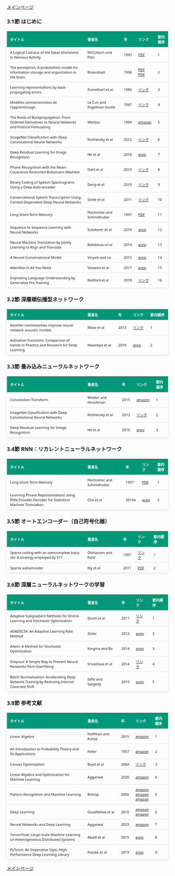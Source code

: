 <!DOCTYPE html>
<html lang="ja">
<head>
<meta charset="UTF-8">
<title>参考文献リスト</title>
<link rel="stylesheet" type="text/css" href="https://cdn.datatables.net/1.10.24/css/jquery.dataTables.css">
<script type="text/javascript" src="https://code.jquery.com/jquery-3.5.1.js"></script>
<script type="text/javascript" src="https://cdn.datatables.net/1.10.24/js/jquery.dataTables.js"></script>
<style>
    body {
        font-family: 'Verdana', 'Segoe UI', Tahoma, Geneva, Verdana, sans-serif;
    }
    h2 {
        color: #333;
    }
    table {
        width: 100%;
        max-width: 100%;
        border-collapse: collapse;
        margin-top: 20px;
        box-shadow: 0 0 10px rgba(0, 0, 0, 0.1);
    }
    th, td {
        padding: 8px 10px;
        text-align: left;
        border-bottom: 1px solid #ddd;
        font-size: 11px;
    }
    th {
        background-color: #009879;
        color: #ffffff;
    }
    tr:hover {
        background-color: #f5f5f5;
    }
    /* 1番目の列の幅を48%に設定 */
    table.display td:nth-child(1),
    table.display th:nth-child(1) {
        width: 48%;
    }

    /* 2番目の列の幅を20%に設定 */
    table.display td:nth-child(2),
    table.display th:nth-child(2) {
        width: 20%;
    }
</style>
</head>
<body>

<a href="../">メインページ</a>

<h3>3.1節 はじめに</h3>
<table class="dataframe display">
  <thead>
    <tr style="text-align: right;">
      <th>タイトル</th>
      <th>著者名</th>
      <th>年</th>
      <th>リンク</th>
      <th>節内順序</th>
    </tr>
  </thead>
  <tbody>
    <tr>
      <td>A Logical Calculus of the Ideas Immanent in Nervous Activity</td>
      <td>McCulloch and Pitts</td>
      <td>1943</td>
      <td><a href="https://home.csulb.edu/~cwallis/382/readings/482/mccolloch.logical.calculus.ideas.1943.pdf" target="_blank">PDF</a></td>
      <td>1</td>
    </tr>
    <tr>
      <td>The perceptron: A probabilistic model for information storage and organization in the brain</td>
      <td>Rosenblatt</td>
      <td>1958</td>
      <td><a href="https://134.208.26.59/INA/A%20probabilistic%20model.pdf" target="_blank">PDF</a><br><a href="https://pdfs.semanticscholar.org/865f/b2cfe6fdb7af2c663ef346ea05889f237108.pdf" target="_blank">PDF</a></td>
      <td>2</td>
    </tr>
    <tr>
      <td>Learning representations by back-propagating errors</td>
      <td>Rumelhart et al</td>
      <td>1986</td>
      <td><a href="https://www.semanticscholar.org/paper/Learning-representations-by-back-propagating-errors-Rumelhart-Hinton/052b1d8ce63b07fec3de9dbb583772d860b7c769" target="_blank">リンク</a></td>
      <td>3</td>
    </tr>
    <tr>
      <td>Modèles connexionnistes de l'apprentissage</td>
      <td>Le Cun and Fogelman-Soulié</td>
      <td>1987</td>
      <td><a href="https://www.persee.fr/doc/intel_0769-4113_1987_num_2_1_1804" target="_blank">リンク</a></td>
      <td>4</td>
    </tr>
    <tr>
      <td>The Roots of Backpropagation: From Ordered Derivatives to Neural Networks and Political Forecasting</td>
      <td>Werbos</td>
      <td>1994</td>
      <td><a href="https://www.amazon.co.jp/dp/0471598976" target="_blank">amazon</a></td>
      <td>5</td>
    </tr>
    <tr>
      <td>ImageNet Classification with Deep Convolutional Neural Networks</td>
      <td>Krizhevsky et al</td>
      <td>2012</td>
      <td><a href="https://papers.nips.cc/paper_files/paper/2012/hash/c399862d3b9d6b76c8436e924a68c45b-Abstract.html" target="_blank">リンク</a></td>
      <td>6</td>
    </tr>
    <tr>
      <td>Deep Residual Learning for Image Recognition</td>
      <td>He et al</td>
      <td>2016</td>
      <td><a href="https://arxiv.org/abs/1512.03385" target="_blank">arxiv</a></td>
      <td>7</td>
    </tr>
    <tr>
      <td>Phone Recognition with the Mean-Covariance Restricted Boltzmann Machine</td>
      <td>Dahl et al</td>
      <td>2010</td>
      <td><a href="https://papers.nips.cc/paper_files/paper/2010/hash/b73ce398c39f506af761d2277d853a92-Abstract.html" target="_blank">リンク</a></td>
      <td>8</td>
    </tr>
    <tr>
      <td>Binary Coding of Speech Spectrograms Using a Deep Auto-encoder</td>
      <td>Deng et al</td>
      <td>2010</td>
      <td><a href="https://www.microsoft.com/en-us/research/publication/binary-coding-of-speech-spectrograms-using-a-deep-auto-encoder/" target="_blank">リンク</a></td>
      <td>9</td>
    </tr>
    <tr>
      <td>Conversational Speech Transcription Using Context-Dependent Deep Neural Networks</td>
      <td>Seide et al</td>
      <td>2011</td>
      <td><a href="https://www.isca-archive.org/interspeech_2011/seide11_interspeech.html" target="_blank">リンク</a></td>
      <td>10</td>
    </tr>
    <tr>
      <td>Long Short-Term Memory</td>
      <td>Hochreiter and Schmidhuber</td>
      <td>1997</td>
      <td><a href="https://www.bioinf.jku.at/publications/older/2604.pdf" target="_blank">PDF</a></td>
      <td>11</td>
    </tr>
    <tr>
      <td>Sequence to Sequence Learning with Neural Networks</td>
      <td>Sutskever et al</td>
      <td>2014</td>
      <td><a href="https://arxiv.org/abs/1409.3215" target="_blank">arxiv</a></td>
      <td>12</td>
    </tr>
    <tr>
      <td>Neural Machine Translation by Jointly Learning to Align and Translate</td>
      <td>Bahdanau et al</td>
      <td>2014</td>
      <td><a href="https://arxiv.org/abs/1409.0473" target="_blank">arxiv</a></td>
      <td>13</td>
    </tr>
    <tr>
      <td>A Neural Conversational Model</td>
      <td>Vinyals and Le</td>
      <td>2015</td>
      <td><a href="https://arxiv.org/abs/1506.05869" target="_blank">arxiv</a></td>
      <td>14</td>
    </tr>
    <tr>
      <td>Attention Is All You Need</td>
      <td>Vaswani et al</td>
      <td>2017</td>
      <td><a href="https://arxiv.org/abs/1706.03762" target="_blank">arxiv</a></td>
      <td>15</td>
    </tr>
    <tr>
      <td>Improving Language Understanding by Generative Pre-Training</td>
      <td>Radford et al</td>
      <td>2018</td>
      <td><a href="https://paperswithcode.com/paper/improving-language-understanding-by" target="_blank">リンク</a></td>
      <td>16</td>
    </tr>
  </tbody>
</table>
<h3>3.2節 深層順伝播型ネットワーク</h3>
<table class="dataframe display">
  <thead>
    <tr style="text-align: right;">
      <th>タイトル</th>
      <th>著者名</th>
      <th>年</th>
      <th>リンク</th>
      <th>節内順序</th>
    </tr>
  </thead>
  <tbody>
    <tr>
      <td>Rectifier nonlinearities improve neural network acoustic models</td>
      <td>Maas et al</td>
      <td>2013</td>
      <td><a href="https://www.stateoftheart.ai/papers/73d06dc5-1953-41bb-be13-71102341b93e" target="_blank">リンク</a></td>
      <td>1</td>
    </tr>
    <tr>
      <td>Activation Functions: Comparison of trends in Practice and Research for Deep Learning</td>
      <td>Nwankpa et al</td>
      <td>2018</td>
      <td><a href="https://arxiv.org/abs/1811.03378" target="_blank">arxiv</a></td>
      <td>2</td>
    </tr>
  </tbody>
</table>
<h3>3.3節 畳み込みニューラルネットワーク</h3>
<table class="dataframe display">
  <thead>
    <tr style="text-align: right;">
      <th>タイトル</th>
      <th>著者名</th>
      <th>年</th>
      <th>リンク</th>
      <th>節内順序</th>
    </tr>
  </thead>
  <tbody>
    <tr>
      <td>Convolution Transform</td>
      <td>Widder and Hirschman</td>
      <td>2015</td>
      <td><a href="https://www.amazon.co.jp/dp/0691626928" target="_blank">amazon</a></td>
      <td>1</td>
    </tr>
    <tr>
      <td>ImageNet Classification with Deep Convolutional Neural Networks</td>
      <td>Krizhevsky et al</td>
      <td>2012</td>
      <td><a href="https://papers.nips.cc/paper_files/paper/2012/hash/c399862d3b9d6b76c8436e924a68c45b-Abstract.html" target="_blank">リンク</a></td>
      <td>2</td>
    </tr>
    <tr>
      <td>Deep Residual Learning for Image Recognition</td>
      <td>He et al</td>
      <td>2016</td>
      <td><a href="https://arxiv.org/abs/1512.03385" target="_blank">arxiv</a></td>
      <td>3</td>
    </tr>
  </tbody>
</table>
<h3>3.4節 RNN：リカレントニューラルネットワーク</h3>
<table class="dataframe display">
  <thead>
    <tr style="text-align: right;">
      <th>タイトル</th>
      <th>著者名</th>
      <th>年</th>
      <th>リンク</th>
      <th>節内順序</th>
    </tr>
  </thead>
  <tbody>
    <tr>
      <td>Long Short-Term Memory</td>
      <td>Hochreiter and Schmidhuber</td>
      <td>1997</td>
      <td><a href="https://www.bioinf.jku.at/publications/older/2604.pdf" target="_blank">PDF</a></td>
      <td>1</td>
    </tr>
    <tr>
      <td>Learning Phrase Representations using RNN Encoder-Decoder for Statistical Machine Translation</td>
      <td>Cho et al</td>
      <td>2014a</td>
      <td><a href="https://arxiv.org/abs/1406.1078" target="_blank">arxiv</a></td>
      <td>2</td>
    </tr>
  </tbody>
</table>
<h3>3.5節 オートエンコーダー（自己符号化器）</h3>
<table class="dataframe display">
  <thead>
    <tr style="text-align: right;">
      <th>タイトル</th>
      <th>著者名</th>
      <th>年</th>
      <th>リンク</th>
      <th>節内順序</th>
    </tr>
  </thead>
  <tbody>
    <tr>
      <td>Sparse coding with an overcomplete basis set: A strategy employed by V1?</td>
      <td>Olshausen and Field</td>
      <td>1997</td>
      <td><a href="https://www.sciencedirect.com/science/article/pii/S0042698997001697" target="_blank">リンク</a></td>
      <td>1</td>
    </tr>
    <tr>
      <td>Sparse autoencoder</td>
      <td>Ng et al</td>
      <td>2011</td>
      <td><a href="https://web.stanford.edu/class/cs294a/sparseAutoencoder_2011new.pdf" target="_blank">PDF</a></td>
      <td>2</td>
    </tr>
  </tbody>
</table>
<h3>3.6節 深層ニューラルネットワークの学習</h3>
<table class="dataframe display">
  <thead>
    <tr style="text-align: right;">
      <th>タイトル</th>
      <th>著者名</th>
      <th>年</th>
      <th>リンク</th>
      <th>節内順序</th>
    </tr>
  </thead>
  <tbody>
    <tr>
      <td>Adaptive Subgradient Methods for Online Learning and Stochastic Optimization</td>
      <td>Duchi et al</td>
      <td>2011</td>
      <td><a href="https://jmlr.org/papers/v12/duchi11a.html" target="_blank">リンク</a></td>
      <td>1</td>
    </tr>
    <tr>
      <td>ADADELTA: An Adaptive Learning Rate Method</td>
      <td>Zeiler</td>
      <td>2012</td>
      <td><a href="https://arxiv.org/abs/1212.5701" target="_blank">arxiv</a></td>
      <td>2</td>
    </tr>
    <tr>
      <td>Adam: A Method for Stochastic Optimization</td>
      <td>Kingma and Ba</td>
      <td>2014</td>
      <td><a href="https://arxiv.org/abs/1412.6980" target="_blank">arxiv</a></td>
      <td>3</td>
    </tr>
    <tr>
      <td>Dropout: A Simple Way to Prevent Neural Networks from Overfitting</td>
      <td>Srivastava et al</td>
      <td>2014</td>
      <td><a href="https://dl.acm.org/doi/pdf/10.5555/2627435.2670313" target="_blank">リンク</a></td>
      <td>4</td>
    </tr>
    <tr>
      <td>Batch Normalization: Accelerating Deep Network Training by Reducing Internal Covariate Shift</td>
      <td>Ioffe and Szegedy</td>
      <td>2015</td>
      <td><a href="https://arxiv.org/abs/1502.03167" target="_blank">arxiv</a></td>
      <td>5</td>
    </tr>
  </tbody>
</table>
<h3>3.8節 参考文献</h3>
<table class="dataframe display">
  <thead>
    <tr style="text-align: right;">
      <th>タイトル</th>
      <th>著者名</th>
      <th>年</th>
      <th>リンク</th>
      <th>節内順序</th>
    </tr>
  </thead>
  <tbody>
    <tr>
      <td>Linear Algebra</td>
      <td>Hoffman and Kunze</td>
      <td>2015</td>
      <td><a href="https://www.amazon.co.jp/dp/9332550077" target="_blank">amazon</a></td>
      <td>1</td>
    </tr>
    <tr>
      <td>An Introduction to Probability Theory and Its Applications</td>
      <td>Feller</td>
      <td>1957</td>
      <td><a href="https://www.amazon.co.jp/dp/0471257087" target="_blank">amazon</a></td>
      <td>2</td>
    </tr>
    <tr>
      <td>Convex Optimization</td>
      <td>Boyd et al</td>
      <td>2004</td>
      <td><a href="https://web.stanford.edu/~boyd/cvxbook/" target="_blank">リンク</a></td>
      <td>3</td>
    </tr>
    <tr>
      <td>Linear Algebra and Optimization for Machine Learning</td>
      <td>Aggarwal</td>
      <td>2020</td>
      <td><a href="https://www.amazon.co.jp/dp/3030403432" target="_blank">amazon</a></td>
      <td>4</td>
    </tr>
    <tr>
      <td>Pattern Recognition and Machine Learning</td>
      <td>Bishop</td>
      <td>2006</td>
      <td><a href="https://www.amazon.co.jp/dp/0387310738" target="_blank">amazon</a><br><a href="https://www.amazon.co.jp/dp/4621061224" target="_blank">amazon</a><br><a href="https://www.amazon.co.jp/dp/4621061240" target="_blank">amazon</a></td>
      <td>5</td>
    </tr>
    <tr>
      <td>Deep Learning</td>
      <td>Goodfellow et al</td>
      <td>2016</td>
      <td><a href="https://www.amazon.co.jp/dp/0262035618" target="_blank">amazon</a><br><a href="https://www.amazon.co.jp/dp/4048930621" target="_blank">amazon</a></td>
      <td>6</td>
    </tr>
    <tr>
      <td>Neural Networks and Deep Learning</td>
      <td>Aggarwal</td>
      <td>2023</td>
      <td><a href="https://www.amazon.co.jp/dp/3031296419" target="_blank">amazon</a></td>
      <td>7</td>
    </tr>
    <tr>
      <td>TensorFlow: Large-Scale Machine Learning on Heterogeneous Distributed Systems</td>
      <td>Abadi et al</td>
      <td>2015</td>
      <td><a href="https://arxiv.org/abs/1603.04467" target="_blank">arxiv</a></td>
      <td>8</td>
    </tr>
    <tr>
      <td>PyTorch: An Imperative Style, High-Performance Deep Learning Library</td>
      <td>Paszke et al</td>
      <td>2019</td>
      <td><a href="https://arxiv.org/abs/1912.01703" target="_blank">arxiv</a></td>
      <td>9</td>
    </tr>
  </tbody>
</table>

<script>
$(document).ready(function() {
    $('.display').DataTable({
     "lengthChange": false,  // Show 10 entriesの選択機能を非表示にする
     "pageLength": 20,  // ページごとに表示する行数を20行に設定
     "info": false,  // "Showing 1 to X of Y entries" の情報テキストを非表示にする
     "order": [],
     "searching": false
    });
});
</script>

<a href="../">メインページ</a>

</body>
</html>